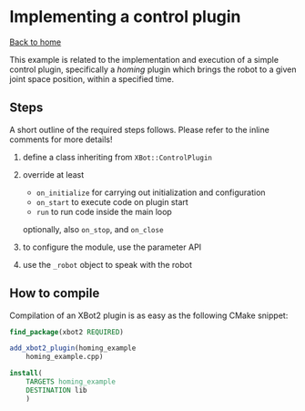 # Implementing a control plugin

[Back to home](../../README.md)

This example is related to the implementation and execution of a simple control plugin, specifically a *homing* plugin which brings the robot to a given joint space position, within a specified time.

## Steps
A short outline of the required steps follows. Please refer to the inline comments for more details!

1) define a class inheriting from `XBot::ControlPlugin`
2) override at least 
   - `on_initialize` for carrying out initialization and configuration
   - `on_start` to execute code on plugin start
   - `run` to run code inside the main loop
  
   optionally, also `on_stop`, and `on_close`

3) to configure the module, use the parameter API
4) use the `_robot` object to speak with the robot

## How to compile
Compilation of an XBot2 plugin is as easy as the following CMake snippet:

```cmake
find_package(xbot2 REQUIRED)

add_xbot2_plugin(homing_example
    homing_example.cpp)

install(
    TARGETS homing_example
    DESTINATION lib
    )
```